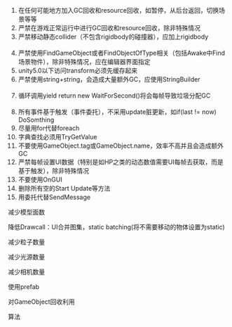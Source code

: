 1.  在任何可能地方加入GC回收和resource回收，如暂停，从后台返回，切换场景等等
2.  严禁在游戏正常运行中进行GC回收和resource回收，除非特殊情况
3.  严禁移动静态collider（不包含rigidbody的碰撞器），应加上rigidbody                                              
4.  严禁使用FindGameObject或者FindObjectOfType相关（包括Awake中Find场景物件），除非特殊情况，应在编辑器界面指定
5.  unity5.0以下访问transform必须先缓存起来
6.  严禁使用string+string，会造成大量额外GC，应使用StringBuilder                                                                                                     
7.  循环调用yield return new WaitForSecond()将会每帧导致垃圾分配GC                                                           
8.  所有事件基于触发（事件委托），不采用update脏更新，如if(last != now) DoSomthing
9.  尽量用for代替foreach
10. 字典查找必须用TryGetValue
11. 不要使用GameObject.tag或GameObject.name，效率不高并且会造成额外GC                                            
12. 严禁每帧设置UI数据（特别是如HP之类的动态数值需要UI每帧去获取，而是基于触发），除非特殊情况
13. 不要使用OnGUI
14. 删除所有空的Start Update等方法
15. 用委托代替SendMessage

减少模型面数

降低Drawcall：UI合并图集，static batching(将不需要移动的物体设置为static)

减少粒子数量

减少光源数量

减少相机数量

使用prefab

对GameObject回收利用

算法


